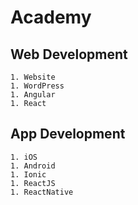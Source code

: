 # Academy
  ## Web Development
    1. Website
    1. WordPress
    1. Angular
    1. React
  ## App Development
    1. iOS
    1. Android
    1. Ionic
    1. ReactJS
    1. ReactNative